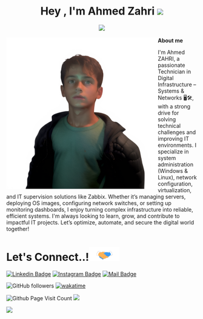 <h1 align="center"><b>Hey , I'm Ahmed Zahri </b><img src="https://media.giphy.com/media/hvRJCLFzcasrR4ia7z/giphy.gif" width="35"></h1>
<p align="center">
  <a href="https://github.com/DenverCoder1/readme-typing-svg"><img src="https://readme-typing-svg.herokuapp.com?font=Time+New+Roman&color=cyan&size=25&center=true&vCenter=true&width=600&height=100&lines=Hey!+It's+Ahmed+Zahri..&hearts;++;IT+Support,;IT+Systems+&+Network+Administrator;Love+to+learn+new+stuffs..<3"></a>

</p>

<!--  Ceci mon Avatar-->
<img title="My Avatar" align="left" src="hi.png"  width="400px" alt="hi" >

<!--  About me -->
<!--## <picture><img src = "assets/about_me.gif" width = 50px></picture> **About me**-->
**About me**

I'm Ahmed ZAHRI, a passionate Technician in Digital Infrastructure – Systems & Networks 🖥️🛠️, with a strong drive for solving technical challenges and improving IT environments. I specialize in system administration (Windows & Linux), network configuration, virtualization, and IT supervision solutions like Zabbix. Whether it’s managing servers, deploying OS images, configuring network switches, or setting up monitoring dashboards, I enjoy turning complex infrastructure into reliable, efficient systems. I'm always looking to learn, grow, and contribute to impactful IT projects. Let’s optimize, automate, and secure the digital world together!

<!-- Let's Connect..! -->
# <b> Let's Connect..!</b><img src="https://github.com/0xAbdulKhalid/0xAbdulKhalid/raw/main/assets/mdImages/handshake.gif" width ="80">

[![Linkedin Badge](https://img.shields.io/badge/-AhmedZahri-0e76a8?style=flat&labelColor=0e76a8&logo=linkedin&logoColor=white)](https://www.linkedin.com/in/ahmedzahri/)
[![Instagram Badge](https://img.shields.io/badge/-@itsahmedzahri-e84393?style=flat&labelColor=e84393&logo=instagram&logoColor=white)](https://www.instagram.com/itsahmedzahri/)
[![Mail Badge](https://img.shields.io/badge/-AhmedZahri-c0392b?style=flat&labelColor=c0392b&logo=gmail&logoColor=white)](mailto:Zahriahmeed@gmail.com)
<!-- YouTube Channel Views /GitHub followers /visitors/Age  -->
![GitHub followers](https://img.shields.io/github/followers/itsahmedzahri?style=social)
[![wakatime](https://wakatime.com/badge/user/c0a37276-8396-4881-b56d-232ffd4059dc/project/2c199d38-84a2-4054-9b13-a685f16d5160.svg)](https://wakatime.com/badge/user/c0a37276-8396-4881-b56d-232ffd4059dc/project/2c199d38-84a2-4054-9b13-a685f16d5160)
<!--![visitors](https://visitor-badge.glitch.me/badge?page_id=AzizBenIsmail.AzizBenIsmail)-->
![Github Page Visit Count](https://komarev.com/ghpvc/?username=itsahmedzahri)
<img src="https://img.shields.io/badge/Age-24-blue" />


<!-- Ligne  -->
<img src="https://user-images.githubusercontent.com/73097560/115834477-dbab4500-a447-11eb-908a-139a6edaec5c.gif"><br><br>
<!-- TODO: Add last video link 
